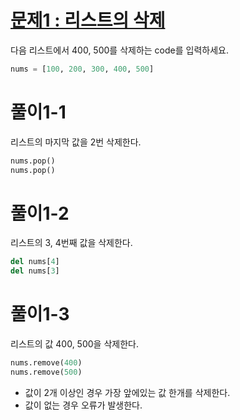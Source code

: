 # [문제1 : 리스트의 삭제](https://www.notion.so/af306f9659184d599c404b2dcb86a480)

다음 리스트에서 400, 500를 삭제하는 code를 입력하세요.

```python
nums = [100, 200, 300, 400, 500]
```



# 풀이1-1

리스트의 마지막 값을 2번 삭제한다.

``` python
nums.pop()
nums.pop()
```



# 풀이1-2

리스트의 3, 4번째 값을 삭제한다.

``` python
del nums[4]
del nums[3]
```



# 풀이1-3

리스트의 값 400, 500을 삭제한다.

``` python
nums.remove(400)
nums.remove(500)
```

- 값이 2개 이상인 경우 가장 앞에있는 값 한개를 삭제한다.
- 값이 없는 경우 오류가 발생한다.

